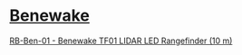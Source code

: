 # [Benewake](http://www.robotshop.com/en/benewake.html)

[RB-Ben-01 - Benewake TF01 LIDAR LED Rangefinder (10 m)](http://www.robotshop.com/en/benewake-tf01-lidar-led-rangefinder-10-m.html)

